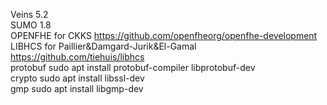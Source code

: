 Veins 5.2  
SUMO 1.8  
OPENFHE for CKKS https://github.com/openfheorg/openfhe-development  
LIBHCS for Paillier&Damgard-Jurik&El-Gamal https://github.com/tiehuis/libhcs  
protobuf    sudo apt install protobuf-compiler libprotobuf-dev  
crypto      sudo apt install libssl-dev  
gmp         sudo apt install libgmp-dev  

